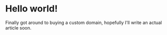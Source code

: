 # Hello world!
Finally got around to buying a custom domain, hopefully I'll write an actual article soon.
